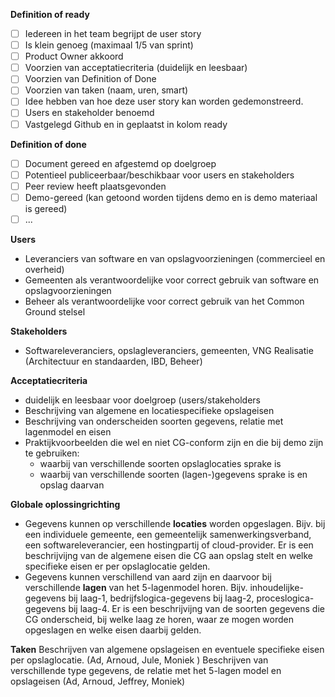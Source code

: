 **Definition of ready**
- [ ] Iedereen in het team begrijpt de user story
- [ ] Is klein genoeg (maximaal 1/5 van sprint)
- [ ] Product Owner akkoord
- [ ] Voorzien van acceptatiecriteria (duidelijk en leesbaar)
- [ ] Voorzien van Definition of Done 
- [ ] Voorzien van taken (naam, uren, smart)
- [ ] Idee hebben van hoe deze user story kan worden gedemonstreerd.
- [ ] Users en stakeholder benoemd
- [ ] Vastgelegd Github en in geplaatst in kolom ready

**Definition of done**
- [ ] Document gereed en afgestemd op doelgroep
- [ ] Potentieel publiceerbaar/beschikbaar voor users en stakeholders
- [ ] Peer review heeft plaatsgevonden
- [ ] Demo-gereed (kan getoond worden tijdens demo en is demo materiaal is gereed)
- [ ] ...

**Users**
- Leveranciers van software en van opslagvoorzieningen (commercieel en overheid)
- Gemeenten als verantwoordelijke voor correct gebruik van software en opslagvoorzieningen
- Beheer als verantwoordelijke voor correct gebruik van het Common Ground stelsel

**Stakeholders**
- Softwareleveranciers, opslagleveranciers, gemeenten, VNG Realisatie (Architectuur en standaarden, IBD, Beheer)

**Acceptatiecriteria**
- duidelijk en leesbaar voor doelgroep (users/stakeholders
- Beschrijving van algemene en locatiespecifieke opslageisen
- Beschrijving van onderscheiden soorten gegevens, relatie met lagenmodel en eisen
- Praktijkvoorbeelden die wel en niet CG-conform zijn en die bij demo zijn te gebruiken:
  - waarbij van verschillende soorten opslaglocaties sprake is
  - waarbij van verschillende soorten (lagen-)gegevens sprake is en opslag daarvan

**Globale oplossingrichting**
- Gegevens kunnen op verschillende **locaties** worden opgeslagen. Bijv. bij een individuele gemeente, een gemeentelijk samenwerkingsverband, een softwareleverancier, een hostingpartij of cloud-provider. Er is een beschrijvijng van de algemene eisen die CG aan opslag stelt en welke specifieke eisen er per opslaglocatie gelden.
- Gegevens kunnen verschillend van aard zijn en daarvoor bij verschillende **lagen** van het 5-lagenmodel horen. Bijv. inhoudelijke-gegevens bij laag-1, bedrijfslogica-gegevens bij laag-2, proceslogica-gegevens bij laag-4.  Er is een beschrijvijng van de soorten gegevens die CG onderscheid, bij welke laag ze horen, waar ze mogen worden opgeslagen en welke eisen daarbij gelden.

**Taken**
Beschrijven van algemene opslageisen en eventuele specifieke eisen per opslaglocatie. (Ad, Arnoud, Jule, Moniek )
Beschrijven van verschillende type gegevens, de relatie met het 5-lagen model en opslageisen (Ad, Arnoud, Jeffrey, Moniek)
